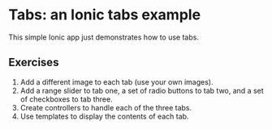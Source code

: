 # Tabs: an Ionic tabs example
This simple Ionic app just demonstrates how to use tabs.

## Exercises
1. Add a different image to each tab (use your own images).
2. Add a range slider to tab one, a set of radio buttons to tab two, and a set of checkboxes to tab three.
3. Create controllers to handle each of the three tabs.
4. Use templates to display the contents of each tab.
